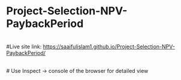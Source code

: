 # Project-Selection-NPV-PaybackPeriod

<br>#Live site link: https://saaifulislam1.github.io/Project-Selection-NPV-PaybackPeriod/

<br># Use Inspect -> console of the browser for detailed view
